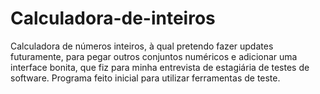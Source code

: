 # Calculadora-de-inteiros
Calculadora de números inteiros, à qual pretendo fazer updates futuramente, para pegar outros conjuntos numéricos e adicionar uma interface bonita, que fiz para minha entrevista de estagiária de testes de software. Programa feito inicial para utilizar ferramentas de teste.
